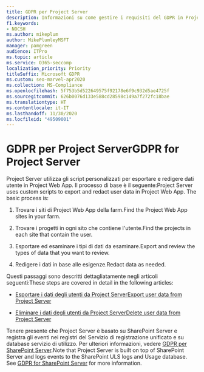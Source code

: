 ```yaml
---
title: GDPR per Project Server
description: Informazioni su come gestire i requisiti del GDPR in Project Server locale.
f1.keywords:
- NOCSH
ms.author: mikeplum
author: MikePlumleyMSFT
manager: pamgreen
audience: ITPro
ms.topic: article
ms.service: O365-seccomp
localization_priority: Priority
titleSuffix: Microsoft GDPR
ms.custom: seo-marvel-apr2020
ms.collection: MS-Compliance
ms.openlocfilehash: 5f753b5d522649575f92178e6f9c932d5ae4725f
ms.sourcegitcommit: 626b0076d133e588cd28598c149a7f272fc18bae
ms.translationtype: HT
ms.contentlocale: it-IT
ms.lasthandoff: 11/30/2020
ms.locfileid: "49509001"
---
```

# <a name="gdpr-for-project-server"></a><span data-ttu-id="aeb57-103">GDPR per Project Server</span><span class="sxs-lookup"><span data-stu-id="aeb57-103">GDPR for Project Server</span></span>

<span data-ttu-id="aeb57-p101">Project Server utilizza gli script personalizzati per esportare e redigere dati utente in Project Web App. Il processo di base è il seguente:</span><span class="sxs-lookup"><span data-stu-id="aeb57-p101">Project Server uses custom scripts to export and redact user data in Project Web App. The basic process is:</span></span>

1.  <span data-ttu-id="aeb57-106">Trovare i siti di Project Web App della farm.</span><span class="sxs-lookup"><span data-stu-id="aeb57-106">Find the Project Web App sites in your farm.</span></span>

2.  <span data-ttu-id="aeb57-107">Trovare i progetti in ogni sito che contiene l'utente.</span><span class="sxs-lookup"><span data-stu-id="aeb57-107">Find the projects in each site that contain the user.</span></span>

3.  <span data-ttu-id="aeb57-108">Esportare ed esaminare i tipi di dati da esaminare.</span><span class="sxs-lookup"><span data-stu-id="aeb57-108">Export and review the types of data that you want to review.</span></span>

4.  <span data-ttu-id="aeb57-109">Redigere i dati in base alle esigenze.</span><span class="sxs-lookup"><span data-stu-id="aeb57-109">Redact data as needed.</span></span>

<span data-ttu-id="aeb57-110">Questi passaggi sono descritti dettagliatamente negli articoli seguenti:</span><span class="sxs-lookup"><span data-stu-id="aeb57-110">These steps are covered in detail in the following articles:</span></span>

- [<span data-ttu-id="aeb57-111">Esportare i dati degli utenti da Project Server</span><span class="sxs-lookup"><span data-stu-id="aeb57-111">Export user data from Project Server</span></span>](/Project/export-user-data-from-project-server?toc=/Office365/Enterprise/toc.json)

- [<span data-ttu-id="aeb57-112">Eliminare i dati degli utenti da Project Server</span><span class="sxs-lookup"><span data-stu-id="aeb57-112">Delete user data from Project Server</span></span>](/Project/delete-user-data-from-project-server?toc=/Office365/Enterprise/toc.json)


<span data-ttu-id="aeb57-p102">Tenere presente che Project Server è basato su SharePoint Server e registra gli eventi nei registri del Servizio di registrazione unificato e su database servizio di utilizzo. Per ulteriori informazioni, vedere [GDPR per SharePoint Server](gdpr-for-sharepoint-server.md).</span><span class="sxs-lookup"><span data-stu-id="aeb57-p102">Note that Project Server is built on top of SharePoint Server and logs events to the SharePoint ULS logs and Usage database. See [GDPR for SharePoint Server](gdpr-for-sharepoint-server.md) for more information.</span></span>
